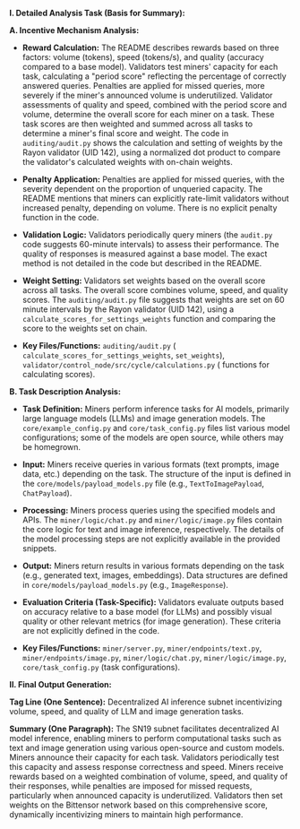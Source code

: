 **I. Detailed Analysis Task (Basis for Summary):**

**A. Incentive Mechanism Analysis:**

* **Reward Calculation:** The README describes rewards based on three factors: volume (tokens), speed (tokens/s), and quality (accuracy compared to a base model).  Validators test miners' capacity for each task, calculating a "period score" reflecting the percentage of correctly answered queries.  Penalties are applied for missed queries, more severely if the miner's announced volume is underutilized.  Validator assessments of quality and speed, combined with the period score and volume, determine the overall score for each miner on a task. These task scores are then weighted and summed across all tasks to determine a miner's final score and weight.  The code in `auditing/audit.py` shows the calculation and setting of weights by the Rayon validator (UID 142), using a normalized dot product to compare the validator's calculated weights with on-chain weights.

* **Penalty Application:** Penalties are applied for missed queries, with the severity dependent on the proportion of unqueried capacity.  The README mentions that miners can explicitly rate-limit validators without increased penalty, depending on volume.  There is no explicit penalty function in the code.

* **Validation Logic:** Validators periodically query miners (the `audit.py` code suggests 60-minute intervals) to assess their performance.  The quality of responses is measured against a base model. The exact method is not detailed in the code but described in the README.

* **Weight Setting:** Validators set weights based on the overall score across all tasks.  The overall score combines volume, speed, and quality scores. The `auditing/audit.py` file suggests that weights are set on 60 minute intervals by the Rayon validator (UID 142), using a  `calculate_scores_for_settings_weights` function and comparing the score to the weights set on chain.

* **Key Files/Functions:** `auditing/audit.py` ( `calculate_scores_for_settings_weights`, `set_weights`), `validator/control_node/src/cycle/calculations.py` ( functions for calculating scores).


**B. Task Description Analysis:**

* **Task Definition:** Miners perform inference tasks for AI models, primarily large language models (LLMs) and image generation models. The `core/example_config.py`  and `core/task_config.py` files list various model configurations; some of the models are open source, while others may be homegrown.

* **Input:** Miners receive queries in various formats (text prompts, image data, etc.) depending on the task. The structure of the input is defined in the `core/models/payload_models.py` file (e.g., `TextToImagePayload`, `ChatPayload`).


* **Processing:**  Miners process queries using the specified models and APIs. The `miner/logic/chat.py` and `miner/logic/image.py` files contain the core logic for text and image inference, respectively.  The details of the model processing steps are not explicitly available in the provided snippets.

* **Output:** Miners return results in various formats depending on the task (e.g., generated text, images, embeddings). Data structures are defined in `core/models/payload_models.py` (e.g., `ImageResponse`).

* **Evaluation Criteria (Task-Specific):** Validators evaluate outputs based on accuracy relative to a base model (for LLMs) and possibly visual quality or other relevant metrics (for image generation).  These criteria are not explicitly defined in the code.

* **Key Files/Functions:** `miner/server.py`, `miner/endpoints/text.py`, `miner/endpoints/image.py`, `miner/logic/chat.py`, `miner/logic/image.py`, `core/task_config.py` (task configurations).


**II. Final Output Generation:**

**Tag Line (One Sentence):** Decentralized AI inference subnet incentivizing volume, speed, and quality of LLM and image generation tasks.

**Summary (One Paragraph):**  The SN19 subnet facilitates decentralized AI model inference, enabling miners to perform computational tasks such as text and image generation using various open-source and custom models. Miners announce their capacity for each task. Validators periodically test this capacity and assess response correctness and speed. Miners receive rewards based on a weighted combination of volume, speed, and quality of their responses, while penalties are imposed for missed requests, particularly when announced capacity is underutilized.  Validators then set weights on the Bittensor network based on this comprehensive score, dynamically incentivizing miners to maintain high performance.


